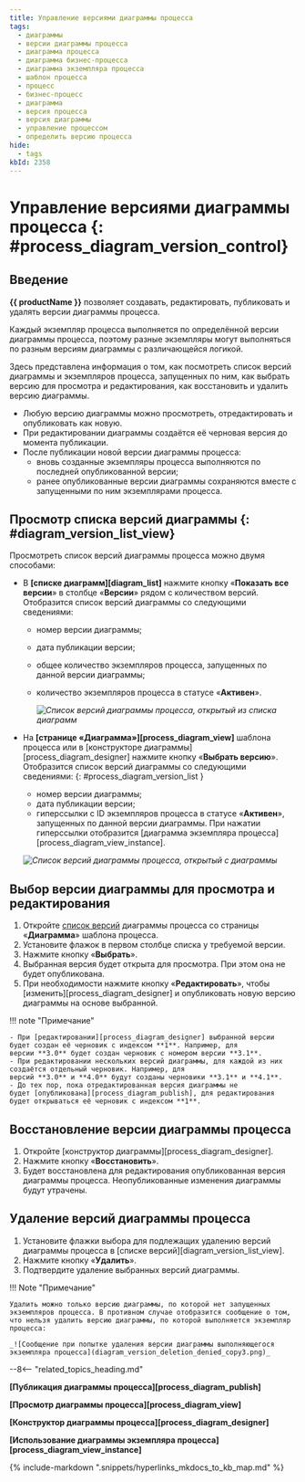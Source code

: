 ```yaml
---
title: Управление версиями диаграммы процесса
tags:
  - диаграммы
  - версии диаграммы процесса
  - диаграмма процесса
  - диаграмма бизнес-процесса
  - диаграмма экземпляра процесса
  - шаблон процесса
  - процесс
  - бизнес-процесс
  - диаграмма
  - версия процесса
  - версия диаграммы
  - управление процессом
  - определить версию процесса
hide:
  - tags
kbId: 2358
---
```


# Управление версиями диаграммы процесса {: #process_diagram_version_control}

## Введение

**{{ productName }}** позволяет создавать, редактировать, публиковать и удалять версии диаграммы процесса.

Каждый экземпляр процесса выполняется по определённой версии диаграммы процесса, поэтому разные экземпляры могут выполняться по разным версиям диаграммы с различающейся логикой.

Здесь представлена информация о том, как посмотреть список версий диаграммы и экземпляров процесса, запущенных по ним, как выбрать версию для просмотра и редактирования, как восстановить и удалить версию диаграммы.

- Любую версию диаграммы можно просмотреть, отредактировать и опубликовать как новую.
- При редактировании диаграммы создаётся её черновая версия до момента публикации.
- После публикации новой версии диаграммы процесса:
    - вновь созданные экземпляры процесса выполняются по последней опубликованной версии;
    - ранее опубликованные версии диаграммы сохраняются вместе с запущенными по ним экземплярами процесса.

## Просмотр списка версий диаграммы  {: #diagram_version_list_view}

Просмотреть список версий диаграммы процесса можно двумя способами:

- В **[списке диаграмм][diagram_list]** нажмите кнопку «**Показать все версии**» в столбце «**Версии**» рядом с количеством версий. Отобразится список версий диаграммы со следующими сведениями:

  - номер версии диаграммы;
  - дата публикации версии;
  - общее количество экземпляров процесса, запущенных по данной версии диаграммы;
  - количество экземпляров процесса в статусе «**Активен**».

    _![Список версий диаграммы процесса, открытый из списка диаграмм](process_diagram_list_versions.png)_

- На **[странице «**Диаграмма**»][process_diagram_view]** шаблона процесса или в [конструкторе диаграммы][process_diagram_designer] нажмите кнопку «**Выбрать версию**». Отобразится список версий диаграммы со следующими сведениями:
{: #process_diagram_version_list }

    - номер версии диаграммы;
    - дата публикации версии;
    - гиперссылки с ID экземпляров процесса в статусе «**Активен**», запущенных по данной версии диаграммы. При нажатии гиперссылки отобразится [диаграмма экземпляра процесса][process_diagram_view_instance].

    _![Список версий диаграммы процесса, открытый c диаграммы](process_diagram_version_list.png)_

## Выбор версии диаграммы для просмотра и редактирования

1. Откройте [список версий](#process_diagram_version_list) диаграммы процесса со страницы «**Диаграмма**» шаблона процесса.
2. Установите флажок в первом столбце списка у требуемой версии.
3. Нажмите кнопку «**Выбрать**».
4. Выбранная версия будет открыта для просмотра. При этом она не будет опубликована.
5. При необходимости нажмите кнопку «**Редактировать**», чтобы [изменить][process_diagram_designer] и опубликовать новую версию диаграммы на основе выбранной.

!!! note "Примечание"

    - При [редактировании][process_diagram_designer] выбранной версии будет создан её черновик с индексом **1**. Например, для версии **3.0** будет создан черновик с номером версии **3.1**.
    - При редактировании нескольких версий диаграммы, для каждой из них создаётся отдельный черновик. Например, для версий **3.0** и **4.0** будут созданы черновики **3.1** и **4.1**.
    - До тех пор, пока отредактированная версия диаграммы не будет [опубликована][process_diagram_publish], для редактирования будет открываться её черновик с индексом **1**.

## Восстановление версии диаграммы процесса

1. Откройте [конструктор диаграммы][process_diagram_designer].
2. Нажмите кнопку «**Восстановить**».
3. Будет восстановлена для редактирования опубликованная версия диаграммы процесса. Неопубликованные изменения диаграммы будут утрачены.

## Удаление версий диаграммы процесса

1. Установите флажки выбора для подлежащих удалению версий диаграммы процесса в [списке версий][diagram_version_list_view].
2. Нажмите кнопку «**Удалить**».
3. Подтвердите удаление выбранных версий диаграммы.

!!! Note "Примечание"

    Удалить можно только версию диаграммы, по которой нет запущенных экземпляров процесса. В противном случае отобразится сообщение о том, что нельзя удалить версию диаграммы, по которой выполняется экземпляр процесса:

    _![Сообщение при попытке удаления версии диаграммы выполняющегося экземпляра процесса](diagram_version_deletion_denied_copy3.png)_

--8<-- "related_topics_heading.md"

**[Публикация диаграммы процесса][process_diagram_publish]**

**[Просмотр диаграммы процесса][process_diagram_view]**

**[Конструктор диаграммы процесса][process_diagram_designer]**

**[Использование диаграммы экземпляра процесса][process_diagram_view_instance]**

{%
include-markdown ".snippets/hyperlinks_mkdocs_to_kb_map.md"
%}
